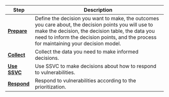 | Step | Description                                                                                                                                                                                                                                         |
| ---- |-----------------------------------------------------------------------------------------------------------------------------------------------------------------------------------------------------------------------------------------------------|
| [**Prepare**](prepare.md) | Define the decision you want to make, the outcomes you care about, the decision points you will use to make the decision, the decision table, the data you need to inform the decision points, and the process for maintaining your decision model. |
| [**Collect**](collect.md) | Collect the data you need to make informed decisions.                                                                                                                                                                                               |
| [**Use SSVC**](use.md) | Use SSVC to make decisions about how to respond to vulnerabilities.                                                                                                                                                                                 |
| [**Respond**](use.md) | Respond to vulnerabilities according to the prioritization.                                                                                                                                                                                         |
